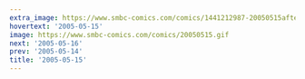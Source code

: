 ```yaml
---
extra_image: https://www.smbc-comics.com/comics/1441212987-20050515after.png
hovertext: '2005-05-15'
image: https://www.smbc-comics.com/comics/20050515.gif
next: '2005-05-16'
prev: '2005-05-14'
title: '2005-05-15'
---
```


